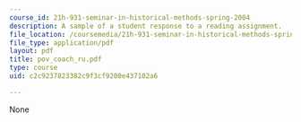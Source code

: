 ```yaml
---
course_id: 21h-931-seminar-in-historical-methods-spring-2004
description: A sample of a student response to a reading assignment.
file_location: /coursemedia/21h-931-seminar-in-historical-methods-spring-2004/c2c9237823382c9f3cf9200e437102a6_pov_coach_ru.pdf
file_type: application/pdf
layout: pdf
title: pov_coach_ru.pdf
type: course
uid: c2c9237823382c9f3cf9200e437102a6

---
```

None